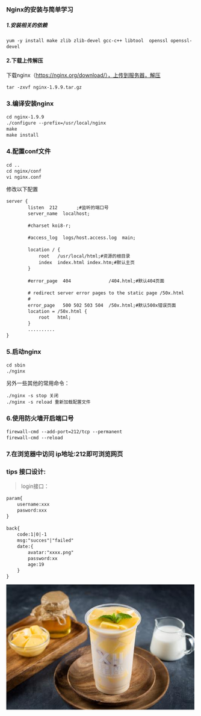### Nginx的安装与简单学习
##### 1.安装相关的依赖
```
yum -y install make zlib zlib-devel gcc-c++ libtool  openssl openssl-devel
```
#### 2.下载上传解压
下载nginx（https://nginx.org/download/），上传到服务器，解压
```
tar -zxvf nginx-1.9.9.tar.gz
```
### 3.编译安装nginx
```
cd nginx-1.9.9
./configure --prefix=/usr/local/nginx
make
make install
```
### 4.配置conf文件
```
cd ..
cd nginx/conf
vi nginx.conf
```
修改以下配置
```
server {
        listen	212       ;#监听的端口号
        server_name  localhost;

        #charset koi8-r;

        #access_log  logs/host.access.log  main;

        location / {
            root   /usr/local/html;#资源的根目录
            index  index.html index.htm;#默认主页
        }

        #error_page  404              /404.html;#默认404页面

        # redirect server error pages to the static page /50x.html
        #
        error_page   500 502 503 504  /50x.html;#默认500x错误页面
        location = /50x.html {
            root   html;
        }
        ..........
}
```
### 5.启动nginx
```
cd sbin
./nginx
```
另外一些其他的常用命令：
```
./nginx -s stop 关闭
./nginx -s reload 重新加载配置文件
```

### 6.使用防火墙开启端口号
```
firewall-cmd --add-port=212/tcp --permanent
firewall-cmd --reload
```

### 7.在浏览器中访问 ip地址:212即可浏览网页

### tips 接口设计:
> login接口：
```
param{
    username:xxx
    pasword:xxx
}

back{
    code:1|0|-1
    msg:"succes"|"failed"
    date:{
        avatar:"xxxx.png"
        password:xx
        age:19
    }
}
```
![image](https://github.com/miaozasanynoe/miao_and_wu-s_lerning/blob/master/Nginx/public/image/bubble.jpg)